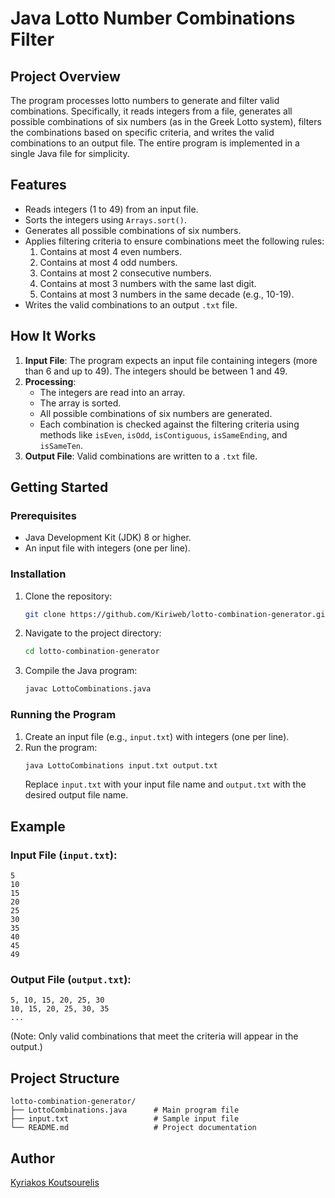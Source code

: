 # Java Lotto Number Combinations Filter

## Project Overview
The program processes lotto numbers to generate and filter valid combinations. Specifically, it reads integers from a file, generates all possible combinations of six numbers (as in the Greek Lotto system), filters the combinations based on specific criteria, and writes the valid combinations to an output file. The entire program is implemented in a single Java file for simplicity.

## Features
- Reads integers (1 to 49) from an input file.
- Sorts the integers using `Arrays.sort()`.
- Generates all possible combinations of six numbers.
- Applies filtering criteria to ensure combinations meet the following rules:
  1. Contains at most 4 even numbers.
  2. Contains at most 4 odd numbers.
  3. Contains at most 2 consecutive numbers.
  4. Contains at most 3 numbers with the same last digit.
  5. Contains at most 3 numbers in the same decade (e.g., 10-19).
- Writes the valid combinations to an output `.txt` file.

## How It Works
1. **Input File**: The program expects an input file containing integers (more than 6 and up to 49). The integers should be between 1 and 49.
2. **Processing**:
   - The integers are read into an array.
   - The array is sorted.
   - All possible combinations of six numbers are generated.
   - Each combination is checked against the filtering criteria using methods like `isEven`, `isOdd`, `isContiguous`, `isSameEnding`, and `isSameTen`.
3. **Output File**: Valid combinations are written to a `.txt` file.

## Getting Started

### Prerequisites
- Java Development Kit (JDK) 8 or higher.
- An input file with integers (one per line).

### Installation
1. Clone the repository:
   ```bash
   git clone https://github.com/Kiriweb/lotto-combination-generator.git
   ```
2. Navigate to the project directory:
   ```bash
   cd lotto-combination-generator
   ```
3. Compile the Java program:
   ```bash
   javac LottoCombinations.java
   ```

### Running the Program
1. Create an input file (e.g., `input.txt`) with integers (one per line).
2. Run the program:
   ```bash
   java LottoCombinations input.txt output.txt
   ```
   Replace `input.txt` with your input file name and `output.txt` with the desired output file name.

## Example
### Input File (`input.txt`):
```
5
10
15
20
25
30
35
40
45
49
```

### Output File (`output.txt`):
```
5, 10, 15, 20, 25, 30
10, 15, 20, 25, 30, 35
...
```
(Note: Only valid combinations that meet the criteria will appear in the output.)

## Project Structure
```
lotto-combination-generator/
├── LottoCombinations.java      # Main program file
├── input.txt                   # Sample input file
└── README.md                   # Project documentation
```

## Author
[Kyriakos Koutsourelis](https://github.com/Kiriweb)
